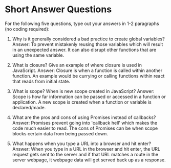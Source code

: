 # Short Answer Questions
For the following five questions, type out your answers in 1-2 paragraphs (no coding required):

1. Why is it generally considered a bad practice to create global variables?
Answer: To prevent mistakenly reusing those variables which will result in an unexpected answer. It can also disrupt other functions that are using the same variable.

1. What is closure? Give an example of where closure is used in JavaScript.
Answer: Closure is when a function is called within another function. An example would be currying or calling functions within react that reads from initial state.

1. What is scope? When is new scope created in JavaScript?
Answer: Scope is how far information can be passed or accessed in a function or application. A new scope is created when a function or variable is declared/made.

1. What are the pros and cons of using Promises instead of callbacks?
Answer: Promises prevent going into 'callback hell' which makes the code much easier to read. The cons of Promises can be when scope blocks certain data from being passed down.

1. What happens when you type a URL into a browser and hit enter?
Answer: When you type in a URL in the browser and hit enter, the URL request gets sent to the server and if that URL matches a route in the server webpage, it webpage data will get served back up as a response.